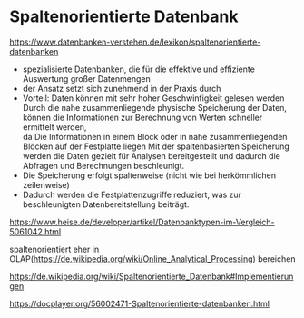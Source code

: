 # Spaltenorientierte Datenbank

https://www.datenbanken-verstehen.de/lexikon/spaltenorientierte-datenbanken
- spezialisierte Datenbanken, die für die effektive und effiziente Auswertung großer Datenmengen
- der Ansatz setzt sich zunehmend in der Praxis durch 
- Vorteil: Daten können mit sehr hoher Geschwinfigkeit gelesen werden  
           Durch die nahe zusammenliegende physische Speicherung der Daten, können die Informationen zur Berechnung von Werten schneller ermittelt werden,  
           da  Die Informationen in einem Block oder in nahe zusammenliegenden Blöcken auf der Festplatte liegen
           Mit der spaltenbasierten Speicherung werden die Daten gezielt für Analysen bereitgestellt und dadurch die Abfragen und Berechnungen beschleunigt.
- Die Speicherung erfolgt spaltenweise (nicht wie bei herkömmlichen zeilenweise)
- Dadurch werden die Festplattenzugriffe reduziert, was zur beschleunigten Datenbereitstellung beiträgt.


https://www.heise.de/developer/artikel/Datenbanktypen-im-Vergleich-5061042.html

spaltenorientiert eher in OLAP(https://de.wikipedia.org/wiki/Online_Analytical_Processing) bereichen

https://de.wikipedia.org/wiki/Spaltenorientierte_Datenbank#Implementierungen

https://docplayer.org/56002471-Spaltenorientierte-datenbanken.html
